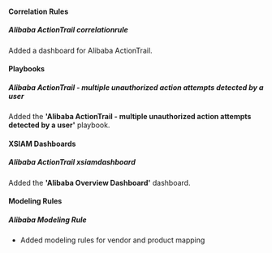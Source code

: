 #### Correlation Rules
##### Alibaba ActionTrail correlationrule
Added a dashboard for Alibaba ActionTrail.

#### Playbooks
##### Alibaba ActionTrail - multiple unauthorized action attempts detected by a user
Added the **'Alibaba ActionTrail - multiple unauthorized action attempts detected by a user'** playbook.

#### XSIAM Dashboards
##### Alibaba ActionTrail xsiamdashboard
Added the **'Alibaba Overview Dashboard'** dashboard.

#### Modeling Rules
##### Alibaba Modeling Rule
- Added modeling rules for vendor and product mapping

